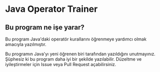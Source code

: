 # Java Operator Trainer

## Bu program ne işe yarar?
Bu program Java'daki operatör kurallarını öğrenmeye yardımcı olmak amacıyla yazılmıştır.

Bu programın Java'yı yeni öğrenen biri tarafından yazıldığını unutmayınız.
Şüphesiz ki bu program daha iyi bir şekilde yazılabilir.
Düzeltme ve iyileştirmeler için Issue veya Pull Request açabilirsiniz.
